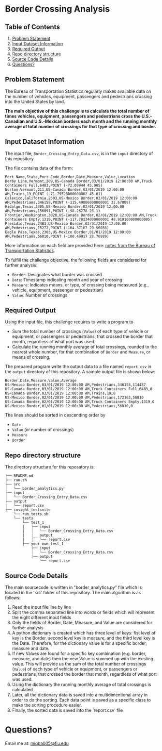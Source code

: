 # Border Crossing Analysis

## Table of Contents
1. [Problem Statement](README.md#problem)
1. [Input Dataset Information](README.md#input)
1. [Required Output](README.md#required)
1. [Repo directory structure](README.md#repo)
1. [Source Code Details](README.md#source)
1. [Questions?](README.md#questions?)

## Problem Statement
The Bureau of Transportation Statistics regularly makes available data on the number of vehicles, equipment, passengers and pedestrians crossing into the United States by land.

**The main objective of this challenge is to calculate the total number of times vehicles, equipment, passengers and pedestrians cross the U.S.-Canadian and U.S.-Mexican borders each month and the running monthly average of total number of crossings for that type of crossing and border.**



## Input Dataset Information

The input file, `Border_Crossing_Entry_Data.csv`, is in the `input` directory of this repository.

The file contains data of the form:

```
Port Name,State,Port Code,Border,Date,Measure,Value,Location
Derby Line,Vermont,209,US-Canada Border,03/01/2019 12:00:00 AM,Truck Containers Full,6483,POINT (-72.09944 45.005)
Norton,Vermont,211,US-Canada Border,03/01/2019 12:00:00 AM,Trains,19,POINT (-71.79528000000002 45.01)
Calexico,California,2503,US-Mexico Border,03/01/2019 12:00:00 AM,Pedestrians,346158,POINT (-115.49806000000001 32.67889)
Hidalgo,Texas,2305,US-Mexico Border,02/01/2019 12:00:00 AM,Pedestrians,156891,POINT (-98.26278 26.1)
Frontier,Washington,3020,US-Canada Border,02/01/2019 12:00:00 AM,Truck Containers Empty,1319,POINT (-117.78134000000001 48.910160000000005)
Presidio,Texas,2403,US-Mexico Border,02/01/2019 12:00:00 AM,Pedestrians,15272,POINT (-104.37167 29.56056)
Eagle Pass,Texas,2303,US-Mexico Border,01/01/2019 12:00:00 AM,Pedestrians,56810,POINT (-100.49917 28.70889)
```
More information on each field are provided here: [notes from the Bureau of Transportation Statistics](https://data.transportation.gov/Research-and-Statistics/Border-Crossing-Entry-Data/keg4-3bc2).

To fulfill the challenge objective, the following fields are considered for further analysis:
* `Border`: Designates what border was crossed
* `Date`: Timestamp indicating month and year of crossing
* `Measure`: Indicates means, or type, of crossing being measured (e.g., vehicle, equipment, passenger or pedestrian)
* `Value`: Number of crossings

## Required Output
Using the input file, this challenge requires to write a program to 
* Sum the total number of crossings (`Value`) of each type of vehicle or equipment, or passengers or pedestrians, that crossed the border that month, regardless of what port was used. 
* Calculate the running monthly average of total crossings, rounded to the nearest whole number, for that combination of `Border` and `Measure`, or means of crossing.

The prepared program write the output data to a file named `report.csv` in the `output` directory of this repository. A sample output file is shown below:

```
Border,Date,Measure,Value,Average
US-Mexico Border,03/01/2019 12:00:00 AM,Pedestrians,346158,114487
US-Canada Border,03/01/2019 12:00:00 AM,Truck Containers Full,6483,0
US-Canada Border,03/01/2019 12:00:00 AM,Trains,19,0
US-Mexico Border,02/01/2019 12:00:00 AM,Pedestrians,172163,56810
US-Canada Border,02/01/2019 12:00:00 AM,Truck Containers Empty,1319,0
US-Mexico Border,01/01/2019 12:00:00 AM,Pedestrians,56810,0

```

The lines should be sorted in descending order by 
* `Date`
* `Value` (or number of crossings)
* `Measure`
* `Border`


## Repo directory structure

The directory structure for this reposatory is:

    ├── README.md
    ├── run.sh
    ├── src
    │   └── border_analytics.py
    ├── input
    │   └── Border_Crossing_Entry_Data.csv
    ├── output
    |   └── report.csv
    ├── insight_testsuite
        └── run_tests.sh
        └── tests
            └── test_1
            |   ├── input
            |   │   └── Border_Crossing_Entry_Data.csv
            |   |__ output
            |   │   └── report.csv
            ├── your-own-test_1
                ├── input
                │   └── Border_Crossing_Entry_Data.csv
                |── output
                    └── report.csv



## Source Code Details

The main sourcecode is written in "border_analytics.py" file which is located in the 'src' folder of this repository. 
The main algorithm is as follows:
1. Read the input file line by line
2. Split the comma separated line into words or fields which will represent the eight different input fields
3. Only the fields of Border, Date, Measure, and Value are considered for further analysis
4. A python dictionary is created which has three level of keys: fist level of key is the Border, second level key is measure, and the third level key is the Date. Therefore, for the dictionary value is for a specific border, measure and date. 
5. If new Values are found for a specific key combination (e.g. border, measure, and date) then the new Value is summed up with the existing value. This will provide us the sum of the total number of crossings (`Value`) of each type of vehicle or equipment, or passengers or pedestrians, that crossed the border that month, regardless of what port was used.
6. Using the dictionary the running monthly average of total crossings is calculated
7. Later, all the dictionary data is saved into a multidimentional array in order to do the sorting. Each data point is saved as a specific class to make the sorting procedure easier. 
8. Finally, the sorted data is saved into the 'report.csv' file



# Questions?
Email me at: miqba005@fiu.edu
